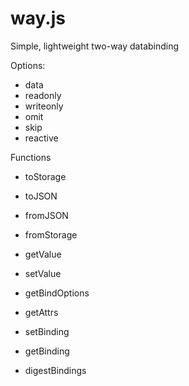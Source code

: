 way.js
======

Simple, lightweight two-way databinding

Options:

- data
- readonly
- writeonly
- omit
- skip
- reactive

Functions

- toStorage
- toJSON

- fromJSON
- fromStorage
- getValue
- setValue
- getBindOptions
- getAttrs

- setBinding
- getBinding
- digestBindings
